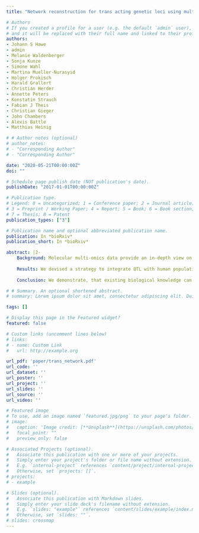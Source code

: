 ```yaml
---
title: "Network reconstruction for trans acting genetic loci using multi-omics data and prior information"

# Authors
# If you created a profile for a user (e.g. the default `admin` user), write the username (folder name) here 
# and it will be replaced with their full name and linked to their profile.
authors:
- Johann S Hawe
- admin
- Melanie Waldenberger
- Sonja Kunze
- Simone Wahl
- Martina Mueller-Nurasyid
- Holger Prokisch
- Harald Grallert
- Christian Herder
- Annette Peters
- Konstatin Strauch
- Fabian J Theis
- Christian Gieger
- John Chambers
- Alexis Battle
- Matthias Heinig

# # Author notes (optional)
# author_notes:
# - "Corresponding Author"
# - "Corresponding Author"

date: "2020-05-21T00:00:00Z"
doi: ""

# Schedule page publish date (NOT publication's date).
publishDate: "2017-01-01T00:00:00Z"

# Publication type.
# Legend: 0 = Uncategorized; 1 = Conference paper; 2 = Journal article;
# 3 = Preprint / Working Paper; 4 = Report; 5 = Book; 6 = Book section;
# 7 = Thesis; 8 = Patent
publication_types: ["3"]

# Publication name and optional abbreviated publication name.
publication: In *bioRxiv*
publication_short: In *bioRxiv*

abstract: |2-
    Background: Molecular multi-omics data provide an in-depth view on biological systems, and their integration is crucial to gain insights in complex regulatory processes. These data can be used to explain disease related genetic variants by linking them to intermediate molecular traits (quantitative trait loci, QTL). Molecular networks regulating cellular processes leave footprints in QTL results as so-called trans -QTL hotspots. Reconstructing these networks is a complex endeavor and use of biological prior information has been proposed to alleviate network inference. However, previous efforts were limited in the types of priors used or have only been applied to model systems. In this study, we reconstruct the regulatory networks underlying trans -QTL hotspots using human cohort data and data-driven prior information.
    
    Results: We devised a strategy to integrate QTL with human population scale multi-omics data and comprehensively curated prior information from large-scale biological databases. State-of-the art network inference methods applied to these data and priors were used to recover the regulatory networks underlying trans -QTL hotspots. We benchmarked inference methods and showed, that Bayesian strategies using biologically-informed priors outperform methods without prior data in simulated data and show better replication across datasets. Application of our approach to human cohort data highlighted two novel regulatory networks related to schizophrenia and lean body mass for which we generated novel functional hypotheses.
    
    Conclusion: We demonstrate, that existing biological knowledge can be leveraged for the integrative analysis of networks underlying trans associations to deduce novel hypotheses on cell regulatory mechanisms.

# # Summary. An optional shortened abstract.
# summary: Lorem ipsum dolor sit amet, consectetur adipiscing elit. Duis posuere tellus ac convallis placerat. Proin tincidunt magna sed ex sollicitudin condimentum.

tags: []

# Display this page in the Featured widget?
featured: false

# Custom links (uncomment lines below)
# links:
# - name: Custom Link
#   url: http://example.org

url_pdf: 'paper/trans_network.pdf'
url_code: ''
url_dataset: ''
url_poster: ''
url_project: ''
url_slides: ''
url_source: ''
url_video: ''

# Featured image
# To use, add an image named `featured.jpg/png` to your page's folder. 
# image:
#   caption: 'Image credit: [**Unsplash**](https://unsplash.com/photos/pLCdAaMFLTE)'
#   focal_point: ""
#   preview_only: false

# Associated Projects (optional).
#   Associate this publication with one or more of your projects.
#   Simply enter your project's folder or file name without extension.
#   E.g. `internal-project` references `content/project/internal-project/index.md`.
#   Otherwise, set `projects: []`.
# projects:
# - example

# Slides (optional).
#   Associate this publication with Markdown slides.
#   Simply enter your slide deck's filename without extension.
#   E.g. `slides: "example"` references `content/slides/example/index.md`.
#   Otherwise, set `slides: ""`.
# slides: crossmap
---
```


